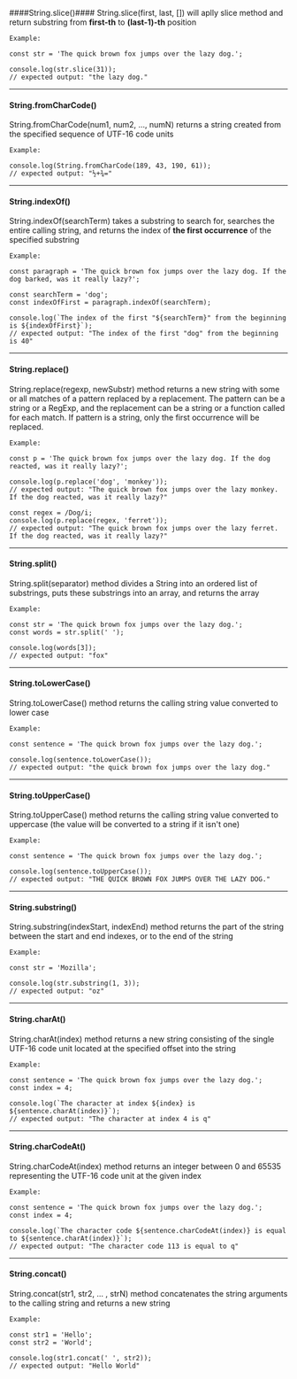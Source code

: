 ####String.slice()####
String.slice(first, last, []) will aplly slice method and return substring from **first-th** to **(last-1)-th** position

```
Example:
```
```
const str = 'The quick brown fox jumps over the lazy dog.';

console.log(str.slice(31));
// expected output: "the lazy dog."
```
---
#### String.fromCharCode() ####
String.fromCharCode(num1, num2, ..., numN) returns a string created from the specified sequence of UTF-16 code units
```
Example:
```
```
console.log(String.fromCharCode(189, 43, 190, 61));
// expected output: "½+¾="
```
---
#### String.indexOf() ####
String.indexOf(searchTerm) takes a substring to search for, searches the entire calling string, and returns the index of **the first occurrence** of the specified substring
```
Example:
```
```
const paragraph = 'The quick brown fox jumps over the lazy dog. If the dog barked, was it really lazy?';

const searchTerm = 'dog';
const indexOfFirst = paragraph.indexOf(searchTerm);

console.log(`The index of the first "${searchTerm}" from the beginning is ${indexOfFirst}`);
// expected output: "The index of the first "dog" from the beginning is 40"
```
---
#### String.replace() ####
String.replace(regexp, newSubstr) method returns a new string with some or all matches of a pattern replaced by a replacement. The pattern can be a string or a RegExp, and the replacement can be a string or a function called for each match. If pattern is a string, only the first occurrence will be replaced.
```
Example:
```
```
const p = 'The quick brown fox jumps over the lazy dog. If the dog reacted, was it really lazy?';

console.log(p.replace('dog', 'monkey'));
// expected output: "The quick brown fox jumps over the lazy monkey. If the dog reacted, was it really lazy?"

const regex = /Dog/i;
console.log(p.replace(regex, 'ferret'));
// expected output: "The quick brown fox jumps over the lazy ferret. If the dog reacted, was it really lazy?"
```
---
#### String.split() ####
String.split(separator) method divides a String into an ordered list of substrings, puts these substrings into an array, and returns the array
```
Example:
```
```
const str = 'The quick brown fox jumps over the lazy dog.';
const words = str.split(' ');

console.log(words[3]);
// expected output: "fox"
```
---
#### String.toLowerCase() ####
String.toLowerCase() method returns the calling string value converted to lower case
```
Example:
```
```
const sentence = 'The quick brown fox jumps over the lazy dog.';

console.log(sentence.toLowerCase());
// expected output: "the quick brown fox jumps over the lazy dog."
```
---
#### String.toUpperCase() ####
String.toUpperCase() method returns the calling string value converted to uppercase (the value will be converted to a string if it isn't one)
```
Example:
```
```
const sentence = 'The quick brown fox jumps over the lazy dog.';

console.log(sentence.toUpperCase());
// expected output: "THE QUICK BROWN FOX JUMPS OVER THE LAZY DOG."
```
---
#### String.substring() ####
String.substring(indexStart, indexEnd) method returns the part of the string between the start and end indexes, or to the end of the string
```
Example:
```
```
const str = 'Mozilla';

console.log(str.substring(1, 3));
// expected output: "oz"
```
---
#### String.charAt() ####
String.charAt(index) method returns a new string consisting of the single UTF-16 code unit located at the specified offset into the string
```
Example:
```
```
const sentence = 'The quick brown fox jumps over the lazy dog.';
const index = 4;

console.log(`The character at index ${index} is ${sentence.charAt(index)}`);
// expected output: "The character at index 4 is q"
```
---
#### String.charCodeAt() ####
String.charCodeAt(index) method returns an integer between 0 and 65535 representing the UTF-16 code unit at the given index
```
Example:
```
```
const sentence = 'The quick brown fox jumps over the lazy dog.';
const index = 4;

console.log(`The character code ${sentence.charCodeAt(index)} is equal to ${sentence.charAt(index)}`);
// expected output: "The character code 113 is equal to q"
```
---
#### String.concat() ####
String.concat(str1, str2, ... , strN) method concatenates the string arguments to the calling string and returns a new string
```
Example:
```
```
const str1 = 'Hello';
const str2 = 'World';

console.log(str1.concat(' ', str2));
// expected output: "Hello World"
```
